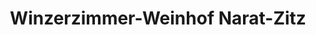 ---
title: "Winzerzimmer-Weinhof Narat-Zitz"
url: /glanz-an-der-weinstrasse/winzerzimmer-weinhof-narat-zitz/
shop: Allgemein
---